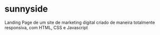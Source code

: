 # sunnyside
Landing Page de um site de marketing digital criado de maneira totalmente responsiva, com HTML, CSS e Javascript
